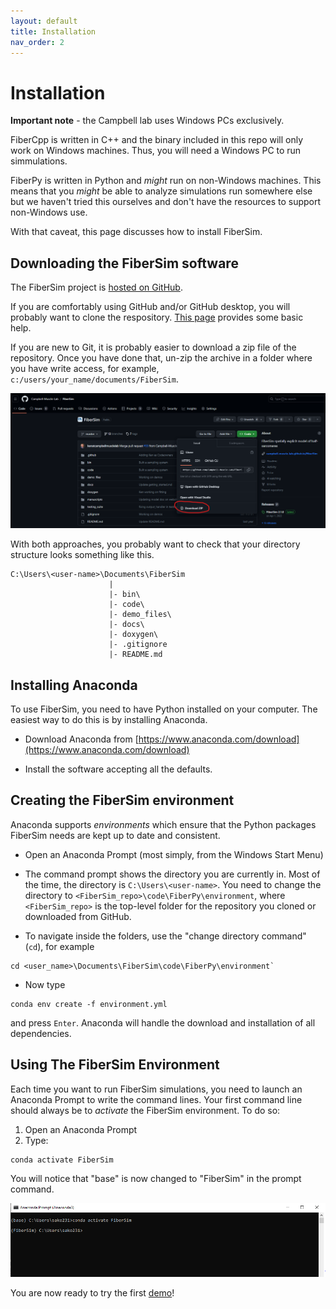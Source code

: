 ```yaml
---
layout: default
title: Installation
nav_order: 2
---
```


# Installation

**Important note** - the Campbell lab uses Windows PCs exclusively.

FiberCpp is written in C++ and the binary included in this repo will only work on Windows machines. Thus, you will need a Windows PC to run simmulations.

FiberPy is written in Python and *might* run on non-Windows machines. This means that you *might* be able to analyze simulations run somewhere else but we haven't tried this ourselves and don't have the resources to support non-Windows use.

With that caveat, this page discusses how to install FiberSim.

## Downloading the FiberSim software

The FiberSim project is [hosted on GitHub](https://github.com/campbell-muscle-lab/FiberSim).

If you are comfortably using GitHub and/or GitHub desktop, you will probably want to clone the respository. [This page](https://campbell-muscle-lab.github.io/howtos_GitHub/pages/github_repos/github_repos.html) provides some basic help.

If you are new to Git, it is probably easier to download a zip file of the repository. Once you have done that, un-zip the archive in a folder where you have write access, for example, `c:/users/your_name/documents/FiberSim`.

<img src = "github_zip.png">

With both approaches, you probably want to check that your directory structure looks something like this.

```
C:\Users\<user-name>\Documents\FiberSim
                      |
                      |- bin\
                      |- code\
                      |- demo_files\
                      |- docs\
                      |- doxygen\
                      |- .gitignore
                      |- README.md  
```

## Installing Anaconda

To use FiberSim, you need to have Python installed on your computer. The easiest way to do this is by installing Anaconda.

+ Download Anaconda from [https://www.anaconda.com/download](https://www.anaconda.com/download)

+ Install the software accepting all the defaults.

## Creating the FiberSim environment 

Anaconda supports *environments* which ensure that the Python packages FiberSim needs are kept up to date and consistent.

+ Open an Anaconda Prompt (most simply, from the Windows Start Menu)

+ The command prompt shows the directory you are currently in. Most of the time, the directory is `C:\Users\<user-name>`. You need to change the directory to `<FiberSim_repo>\code\FiberPy\environment`, where `<FiberSim_repo>` is the top-level folder for the repository you cloned or downloaded from GitHub.

+ To navigate inside the folders, use the "change directory command" (`cd`), for example
````
cd <user_name>\Documents\FiberSim\code\FiberPy\environment`
````

+ Now type

```
conda env create -f environment.yml
```

and press `Enter`. Anaconda will handle the download and installation of all dependencies.

## Using The FiberSim Environment

Each time you want to run FiberSim simulations, you need to launch an Anaconda Prompt to write the command lines. Your first command line should always be to *activate* the FiberSim environment. To do so:

1. Open an Anaconda Prompt
2. Type:

```
conda activate FiberSim
```

You will notice that "base" is now changed to "FiberSim" in the prompt command. 

<p align="center">
<img src="conda_activate.PNG" width="900"/>
</p>

You are now ready to try the first [demo](../demos.html)!